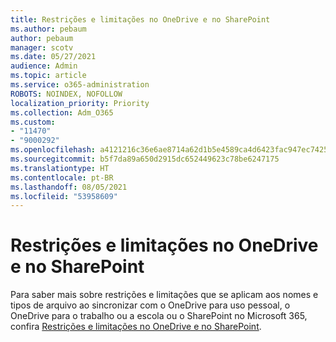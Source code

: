 ```yaml
---
title: Restrições e limitações no OneDrive e no SharePoint
ms.author: pebaum
author: pebaum
manager: scotv
ms.date: 05/27/2021
audience: Admin
ms.topic: article
ms.service: o365-administration
ROBOTS: NOINDEX, NOFOLLOW
localization_priority: Priority
ms.collection: Adm_O365
ms.custom:
- "11470"
- "9000292"
ms.openlocfilehash: a4121216c36e6ae8714a62d1b5e4589ca4d6423fac947ec74257cfcad9b9e65d
ms.sourcegitcommit: b5f7da89a650d2915dc652449623c78be6247175
ms.translationtype: HT
ms.contentlocale: pt-BR
ms.lasthandoff: 08/05/2021
ms.locfileid: "53958609"
---
```

# <a name="restrictions-and-limitations-in-onedrive-and-sharepoint"></a>Restrições e limitações no OneDrive e no SharePoint

Para saber mais sobre restrições e limitações que se aplicam aos nomes e tipos de arquivo ao sincronizar com o OneDrive para uso pessoal, o OneDrive para o trabalho ou a escola ou o SharePoint no Microsoft 365, confira [Restrições e limitações no OneDrive e no SharePoint](https://support.microsoft.com/office/restrictions-and-limitations-in-onedrive-and-sharepoint-64883a5d-228e-48f5-b3d2-eb39e07630fa).
